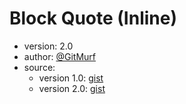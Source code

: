 # Block Quote (Inline)

- version: 2.0
- author: [@GitMurf](https://github.com/GitMurf)
- source:
  - version 1.0: [gist](https://gist.github.com/GitMurf/bb68e9f48556b80d9a694eb0fd1742fe)
  - version 2.0: [gist](https://gist.github.com/GitMurf/46c9ae78d6c3ce53d42d7832c7601271)

